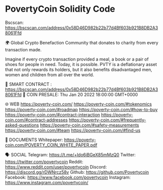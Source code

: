 # PovertyCoin Solidity Code

Bscscan: https://bscscan.com/address/0x58D46D982b22b77d4Bf603b921B8DB2A38061Ffd

🌍 Global Crypto Benefaction Community that donates to charity from every transaction made.

Imagine if every crypto transaction provided a meal, a book or a pair of shoes for people in need. Today, it is possible. PVTY is a deflationary asset that not only rewards its holders, but it also benefits disadvantaged men, women and children from all over the world. 

📑 SMART CONTRACT : https://bscscan.com/address/0x58D46D982b22b77d4Bf603b921B8DB2A38061Ffd
📅 COIN PRESALE: Thu Jan 20 2022 18:00:00 GMT+0000

🌐 WEB
https://poverty-coin.com/
https://poverty-coin.com/#tokenomics
https://poverty-coin.com/#roadmap
https://poverty-coin.com/#how-to-buy
https://poverty-coin.com/#contract-interaction
https://poverty-coin.com/#contract-addresses
https://poverty-coin.com/#frequently-asked-questions
https://poverty-coin.com/#safety-measurements
https://poverty-coin.com/#team
https://poverty-coin.com/#find-us

📃 DOCUMENTS
Whitepaper: https://poverty-coin.com/POVERTY_COIN_WHITE_PAPER.pdf

🗣️ SOCIAL
Telegram:  https://t.me/+ldo6iBGeX85mMzQ0
Twitter:   https://twitter.com/povertycoin
Reddit:    https://www.reddit.com/user/povertycoin
Discord:  https://discord.gg/rDWNrcz58v
Github:    https://github.com/Povertycoin
Facebook:  https://www.facebook.com/povertycoin
Instagram: https://www.instagram.com/povertycoin/
